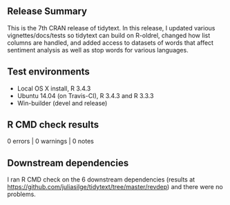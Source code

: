 ## Release Summary

This is the 7th CRAN release of tidytext. In this release, I updated various vignettes/docs/tests so tidytext can build on R-oldrel, changed how list columns are handled, and added access to datasets of words that affect sentiment analysis as well as stop words for various languages.

## Test environments

* Local OS X install, R 3.4.3
* Ubuntu 14.04 (on Travis-CI), R 3.4.3 and R 3.3.3
* Win-builder (devel and release)

## R CMD check results

0 errors | 0 warnings | 0 notes

## Downstream dependencies

I ran R CMD check on the 6 downstream dependencies (results at https://github.com/juliasilge/tidytext/tree/master/revdep) and there were no problems.

